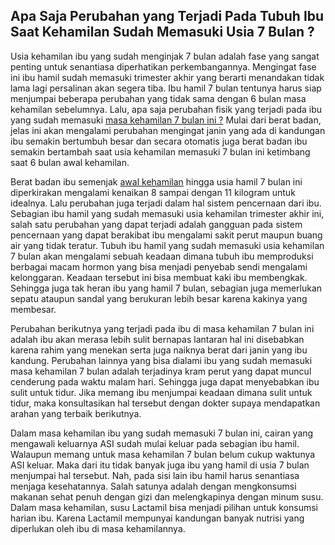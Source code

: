 ## Apa Saja Perubahan yang Terjadi Pada Tubuh Ibu Saat Kehamilan Sudah Memasuki Usia 7 Bulan ?

Usia kehamilan ibu yang sudah menginjak 7 bulan adalah fase yang sangat penting untuk senantiasa diperhatikan perkembangannya. Mengingat fase ini ibu hamil sudah memasuki trimester akhir yang berarti menandakan tidak lama lagi persalinan akan segera tiba. Ibu hamil 7 bulan tentunya harus siap menjumpai beberapa perubahan yang tidak sama dengan 6 bulan masa kehamilan sebelumnya. Lalu, apa saja perubahan fisik yang terjadi pada ibu yang sudah memasuki [masa kehamilan 7 bulan ini ?](https://www.parentingclub.co.id/smart-stories/ini-3-cara-menghitung-usia-kehamilan-dengan-akurat) Mulai dari berat badan, jelas ini akan mengalami perubahan mengingat janin yang ada di kandungan ibu semakin bertumbuh besar dan secara otomatis juga berat badan ibu semakin bertambah saat usia kehamilan memasuki 7 bulan ini ketimbang saat 6 bulan awal kehamilan.

Berat badan ibu semenjak [awal kehamilan](http://www.dwiaditya.web.id/2016/10/janin-trimester-pertama.html) hingga usia hamil 7 bulan ini diperkirakan mengalami kenaikan 8 sampai dengan 11 kilogram untuk idealnya. Lalu perubahan juga terjadi dalam hal sistem pencernaan dari ibu. Sebagian ibu hamil yang sudah memasuki usia kehamilan trimester akhir ini, salah satu perubahan yang dapat terjadi adalah gangguan pada sistem pencernaan yang dapat berakibat ibu mengalami sakit perut maupun buang air yang tidak teratur. Tubuh ibu hamil yang sudah memasuki usia kehamilan 7 bulan akan mengalami sebuah keadaan dimana tubuh ibu memproduksi berbagai macam hormon yang bisa menjadi penyebab sendi mengalami kelonggaran. Keadaan tersebut ini bisa membuat kaki ibu membengkak. Sehingga juga tak heran ibu yang hamil 7 bulan, sebagian juga memerlukan sepatu ataupun sandal yang berukuran lebih besar karena kakinya yang membesar. 

Perubahan berikutnya yang terjadi pada ibu di masa kehamilan 7 bulan ini adalah ibu akan merasa lebih sulit bernapas lantaran hal ini disebabkan karena rahim yang menekan serta juga naiknya berat dari janin yang ibu kandung. Perubahan lainnya yang bisa dialami ibu yang sudah memasuki masa kehamilan 7 bulan adalah terjadinya kram perut yang dapat muncul cenderung pada waktu malam hari. Sehingga juga dapat menyebabkan ibu sulit untuk tidur. Jika memang ibu menjumpai keadaan dimana sulit untuk tidur, maka konsultasikan hal tersebut dengan dokter supaya mendapatkan arahan yang terbaik berikutnya. 

Dalam masa kehamilan ibu yang sudah memasuki 7 bulan ini, cairan yang mengawali keluarnya ASI sudah mulai keluar pada sebagian ibu hamil. Walaupun memang untuk masa kehamilan 7 bulan belum cukup waktunya ASI keluar. Maka dari itu tidak banyak juga ibu yang hamil di usia 7 bulan menjumpai hal tersebut. Nah, pada sisi lain ibu hamil harus senantiasa menjaga kesehatannya. Salah satunya adalah dengan mengkonsumsi makanan sehat penuh dengan gizi dan melengkapinya dengan minum susu. Dalam masa kehamilan, susu Lactamil bisa menjadi pilihan untuk konsumsi harian ibu. Karena Lactamil mempunyai kandungan banyak nutrisi yang diperlukan oleh ibu di masa kehamilannya.
